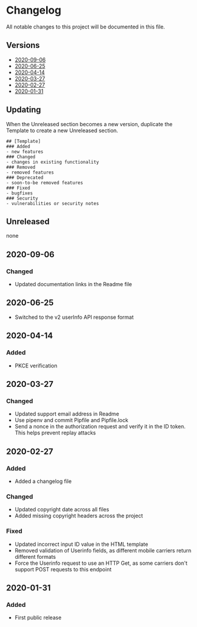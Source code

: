 # Changelog
All notable changes to this project will be documented in this file.

## Versions
- [2020-09-06](#2020-09-06)
- [2020-06-25](#2020-06-25)
- [2020-04-14](#2020-04-14)
- [2020-03-27](#2020-03-27)
- [2020-02-27](#2020-02-27)
- [2020-01-31](#2020-01-31)

## Updating
When the Unreleased section becomes a new version, duplicate the Template to create a new Unreleased section.
```
## [Template]
### Added
- new features
### Changed
- changes in existing functionality
### Removed
- removed features
### Deprecated
- soon-to-be removed features
### Fixed
- bugfixes
### Security
- vulnerabilities or security notes
```

## Unreleased
none

## 2020-09-06
### Changed
- Updated documentation links in the Readme file

## 2020-06-25
- Switched to the v2 userInfo API response format

## 2020-04-14
### Added
- PKCE verification

## 2020-03-27
### Changed
- Updated support email address in Readme
- Use pipenv and commit Pipfile and Pipfile.lock
- Send a nonce in the authorization request and verify it in the ID token. This helps prevent replay attacks

## 2020-02-27
### Added
- Added a changelog file
### Changed
- Updated copyright date across all files
- Added missing copyright headers across the project
### Fixed
- Updated incorrect input ID value in the HTML template
- Removed validation of Userinfo fields, as different mobile carriers return different formats
- Force the Userinfo request to use an HTTP Get, as some carriers don't support POST requests to this endpoint

## 2020-01-31
### Added
- First public release
